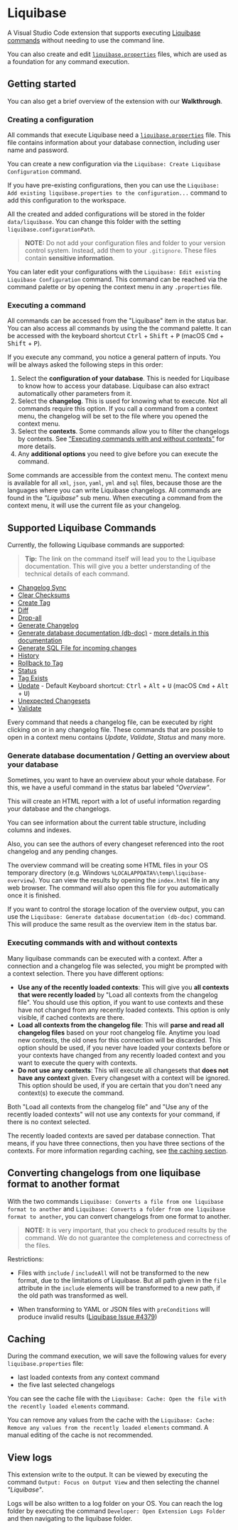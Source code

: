 # Liquibase

A Visual Studio Code extension that supports executing [Liquibase commands](https://docs.liquibase.com/commands/command-list.html) without needing to use the command line.

You can also create and edit [`liquibase.properties`](https://docs.liquibase.com/concepts/connections/creating-config-properties.html) files, which are used as a foundation for any command execution.

## Getting started

You can also get a brief overview of the extension with our **Walkthrough**.

### Creating a configuration

All commands that execute Liquibase need a [`liquibase.properties`](https://docs.liquibase.com/concepts/connections/creating-config-properties.html) file. This file contains information about your database connection, including user name and password.

You can create a new configuration via the `Liquibase: Create Liquibase Configuration` command.

If you have pre-existing configurations, then you can use the `Liquibase: Add existing liquibase.properties to the configuration...` command to add this configuration to the workspace.

All the created and added configurations will be stored in the folder `data/liquibase`. You can change this folder with the setting `liquibase.configurationPath`.

> **NOTE:** Do not add your configuration files and folder to your version control system. Instead, add them to your `.gitignore`. These files contain **sensitive information**.

You can later edit your configurations with the `Liquibase: Edit existing Liquibase Configuration` command. This command can be reached via the command palette or by opening the context menu in any `.properties` file.

### Executing a command

All commands can be accessed from the "Liquibase" item in the status bar.
You can also access all commands by using the the command palette. It can be accessed with the keyboard shortcut <kbd>Ctrl</kbd> + <kbd>Shift</kbd> + <kbd>P</kbd> (macOS <kbd>Cmd</kbd> + <kbd>Shift</kbd> + <kbd>P</kbd>).

If you execute any command, you notice a general pattern of inputs. You will be always asked the following steps in this order:

1. Select the **configuration of your database**. This is needed for Liquibase to know how to access your database. Liquibase can also extract automatically other parameters from it.
2. Select the **changelog**. This is used for knowing what to execute. Not all commands require this option. If you call a command from a context menu, the changelog will be set to the file where you opened the context menu.
3. Select the **contexts**. Some commands allow you to filter the changelogs by contexts. See ["Executing commands with and without contexts"](#executing-commands-with-and-without-contexts) for more details.
4. Any **additional options** you need to give before you can execute the command.

Some commands are accessible from the context menu. The context menu is available for all `xml`, `json`, `yaml`, `yml` and `sql` files, because those are the languages where you can write Liquibase changelogs. All commands are found in the _"Liquibase"_ sub menu. When executing a command from the context menu, it will use the current file as your changelog.

## Supported Liquibase Commands

Currently, the following Liquibase commands are supported:

> **Tip:** The link on the command itself will lead you to the Liquibase documentation. This will give you a better understanding of the technical details of each command.

- [Changelog Sync](https://docs.liquibase.com/commands/utility/changelog-sync.html)
- [Clear Checksums](https://docs.liquibase.com/commands/utility/clear-checksums.html)
- [Create Tag](https://docs.liquibase.com/commands/utility/tag.html)
- [Diff](https://docs.liquibase.com/commands/inspection/diff.html)
- [Drop-all](https://docs.liquibase.com/commands/utility/drop-all.html)
- [Generate Changelog](https://docs.liquibase.com/commands/inspection/generate-changelog.html)
- [Generate database documentation (db-doc)](https://docs.liquibase.com/commands/utility/db-doc.html) - [more details in this documentation](#generate-database-documentation--getting-an-overview-about-your-database)
- [Generate SQL File for incoming changes](https://docs.liquibase.com/commands/update/update-sql.html)
- [History](https://docs.liquibase.com/commands/change-tracking/history.html)
- [Rollback to Tag](https://docs.liquibase.com/commands/rollback/rollback-by-tag.html)
- [Status](https://docs.liquibase.com/commands/change-tracking/status.html)
- [Tag Exists](https://docs.liquibase.com/commands/utility/tag-exists.html)
- [Update](https://docs.liquibase.com/commands/update/update.html) - Default Keyboard shortcut: <kbd>Ctrl</kbd> + <kbd>Alt</kbd> + <kbd>U</kbd> (macOS <kbd>Cmd</kbd> + <kbd>Alt</kbd> + <kbd>U</kbd>)
- [Unexpected Changesets](https://docs.liquibase.com/commands/change-tracking/unexpected-changesets.html)
- [Validate](https://docs.liquibase.com/commands/utility/validate.html)

Every command that needs a changelog file, can be executed by right clicking on or in any changelog file. These commands that are possible to open in a context menu contains _Update_, _Validate_, _Status_ and many more.

### Generate database documentation / Getting an overview about your database

Sometimes, you want to have an overview about your whole database. For this, we have a useful command in the status bar labeled _"Overview"_.

This will create an HTML report with a lot of useful information regarding your database and the changelogs.

You can see information about the current table structure, including columns and indexes.

Also, you can see the authors of every changeset referenced into the root changelog and any pending changes.

The overview command will be creating some HTML files in your OS temporary directory (e.g. Windows `%LOCALAPPDATA%\temp\liquibase-overview`). You can view the results by opening the `index.html` file in any web browser. The command will also open this file for you automatically once it is finished.

If you want to control the storage location of the overview output, you can use the `Liquibase: Generate database documentation (db-doc)` command. This will produce the same result as the overview item in the status bar.

### Executing commands with and without contexts

Many liquibase commands can be executed with a context. After a connection and a changelog file was selected, you might be prompted with a context selection. There you have different options:

- **Use any of the recently loaded contexts**: This will give you **all contexts that were recently loaded** by "Load all contexts from the changelog file". You should use this option, if you want to use contexts and these have not changed from any recently loaded contexts. This option is only visible, if cached contexts are there.
- **Load all contexts from the changelog file**: This will **parse and read all changelog files** based on your root changelog file. Anytime you load new contexts, the old ones for this connection will be discarded. This option should be used, if you never have loaded your contexts before or your contexts have changed from any recently loaded context and you want to execute the query with contexts.
- **Do not use any contexts**: This will execute all changesets that **does not have any context** given. Every changeset with a context will be ignored. This option should be used, if you are certain that you don't need any context(s) to execute the command.

Both "Load all contexts from the changelog file" and "Use any of the recently loaded contexts" will not use any contexts for your command, if there is no context selected.

The recently loaded contexts are saved per database connection. That means, if you have three connections, then you have three sections of the contexts. For more information regarding caching, see [the caching section](#caching).

## Converting changelogs from one liquibase format to another format

With the two commands `Liquibase: Converts a file from one liquibase format to another` and `Liquibase: Converts a folder from one liquibase format to another`, you can convert changelogs from one format to another.

> **NOTE:** It is very important, that you check to produced results by the command. We do not guarantee the completeness and correctness of the files.

Restrictions:

- Files with `include` / `includeAll` will not be transformed to the new format, due to the limitations of Liquibase. But all path given in the `file` attribute in the `include` elements will be transformed to a new path, if the old path was transformed as well.

- When transforming to YAML or JSON files with `preConditions` will produce invalid results ([Liquibase Issue #4379](https://github.com/liquibase/liquibase/issues/4379))

## Caching

During the command execution, we will save the following values for every `liquibase.properties` file:

- last loaded contexts from any context command
- the five last selected changelogs

You can see the cache file with the `Liquibase: Cache: Open the file with the recently loaded elements` command.

You can remove any values from the cache with the `Liquibase: Cache: Remove any values from the recently loaded elements` command. A manual editing of the cache is not recommended.

## View logs

This extension write to the output. It can be viewed by executing the command `Output: Focus on Output View` and then selecting the channel _"Liquibase"_.

Logs will be also written to a log folder on your OS. You can reach the log folder by executing the command `Developer: Open Extension Logs Folder` and then navigating to the liquibase folder.
